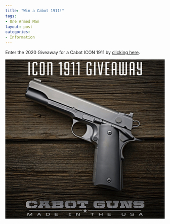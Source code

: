 ```yaml
---
title: "Win a Cabot 1911!"
tags:
- One Armed Man
layout: post
categories:
- Information
---
```


Enter the 2020 Giveaway for a Cabot ICON 1911 by [clicking here](https://gleam.io/hvm2Z-GXUWgxC7WF).

![Cabot Icon 1911 Giveaway](/assets/img/20200604-cabot-icon-1911.png)
